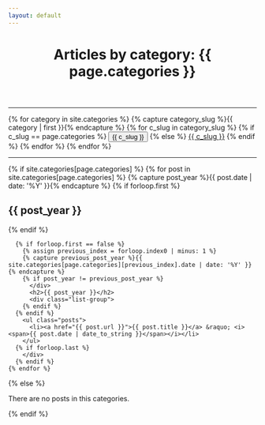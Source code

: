 ```yaml
---
layout: default
---
```

<header class="post-header">
  <h1 class="post-title">Articles by category: {{ page.categories }}</h1>
</header>

<div class="post-content">
  <hr />
  {% for category in site.categories %}
    {% capture category_slug %}{{ category | first }}{% endcapture %}
    {% for c_slug in category_slug %}
      {% if c_slug == page.categories %}
        <button class="btn btn-sm btn-default active btn-tags">{{ c_slug }}</button>
      {% else %}
        <a href="/category/{{ c_slug }}" class="btn btn-sm btn-default btn-tags">{{ c_slug }}</a>
      {% endif %}
    {% endfor %}
  {% endfor %}

  <hr />
  {% if site.categories[page.categories] %}
    {% for post in site.categories[page.categories] %}
      {% capture post_year %}{{ post.date | date: '%Y' }}{% endcapture %}
      {% if forloop.first %}
          <h2>{{ post_year }}</h2>
          <div class="list-group">
      {% endif %}

      {% if forloop.first == false %}
        {% assign previous_index = forloop.index0 | minus: 1 %}
        {% capture previous_post_year %}{{ site.categories[page.categories][previous_index].date | date: '%Y' }}{% endcapture %}
        {% if post_year != previous_post_year %}
          </div>
          <h2>{{ post_year }}</h2>
          <div class="list-group">
        {% endif %}
      {% endif %}
        <ul class="posts">
          <li><a href="{{ post.url }}">{{ post.title }}</a> &raquo; <i><span>{{ post.date | date_to_string }}</span></i></li>
        </ul>
      {% if forloop.last %}
        </div>
      {% endif %}
    {% endfor %}
  {% else %}
    <p>There are no posts in this categories.</p>
  {% endif %}
</div>
